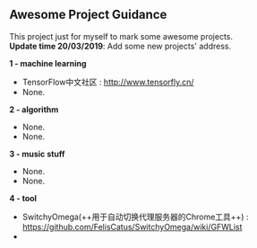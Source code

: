 ## Awesome Project Guidance

This project just for myself to mark some awesome projects.  
**Update time 20/03/2019**: Add some new projects' address.

**1 - machine learning**  
- TensorFlow中文社区 : http://www.tensorfly.cn/
- None.

**2 - algorithm**  
- None.
- None.

**3 - music stuff**  
- None.
- None.

**4 - tool**  
- SwitchyOmega(++用于自动切换代理服务器的Chrome工具++) : https://github.com/FelisCatus/SwitchyOmega/wiki/GFWList 
- 
